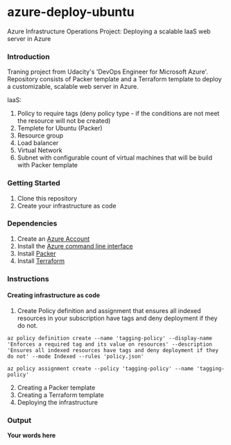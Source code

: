 # azure-deploy-ubuntu
Azure Infrastructure Operations Project: Deploying a scalable IaaS web server in Azure

### Introduction
Traning project from Udacity's 'DevOps Engineer for Microsoft Azure'.
Repository consists of Packer template and a Terraform template to deploy a customizable, scalable web server in Azure.

IaaS:

1. Policy to require tags (deny policy type - if the conditions are not meet the resource will not be created)
2. Templete for Ubuntu (Packer)
3. Resource group
4. Load balancer
5. Virtual Network
6. Subnet with configurable count of virtual machines that will be build with Packer template

### Getting Started
1. Clone this repository
2. Create your infrastructure as code

### Dependencies
1. Create an [Azure Account](https://portal.azure.com) 
2. Install the [Azure command line interface](https://docs.microsoft.com/en-us/cli/azure/install-azure-cli?view=azure-cli-latest)
3. Install [Packer](https://www.packer.io/downloads)
4. Install [Terraform](https://www.terraform.io/downloads.html)

### Instructions

#### Creating infrastructure as code

1. Create Policy definition and assignment that ensures all indexed resources in your subscription have tags and deny deployment if they do not.

```
az policy definition create --name 'tagging-policy' --display-name 'Enforces a required tag and its value on resources' --description 'Ensures all indexed resources have tags and deny deployment if they do not' --mode Indexed --rules 'policy.json'

az policy assignment create --policy 'tagging-policy' --name 'tagging-policy'
```

2. Creating a Packer template
3. Creating a Terraform template
4. Deploying the infrastructure

### Output
**Your words here**

